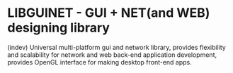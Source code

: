 # LIBGUINET - GUI + NET(and WEB) designing library
(indev) Universal multi-platform gui and network library, provides flexibility and scalability for network and web back-end application development, provides OpenGL interface for making desktop front-end apps.